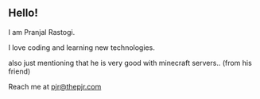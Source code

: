 ## Hello!

I am Pranjal Rastogi.

I love coding and learning new technologies.

also just mentioning that he is very good with minecraft servers.. (from his friend)

Reach me at [pjr@thepjr.com](mailto:pjr@thepjr.com)
